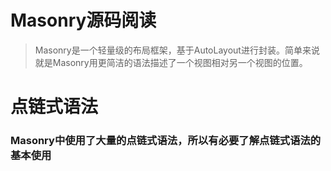 # Masonry源码阅读
> Masonry是一个轻量级的布局框架，基于AutoLayout进行封装。简单来说就是Masonry用更简洁的语法描述了一个视图相对另一个视图的位置。

# 点链式语法
### Masonry中使用了大量的点链式语法，所以有必要了解点链式语法的基本使用

